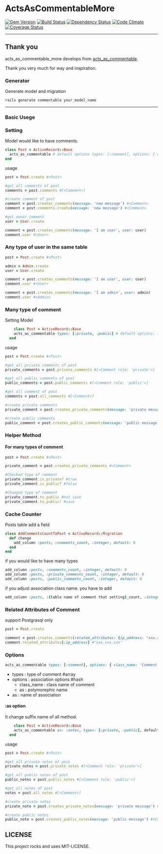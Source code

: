 # ActsAsCommentableMore

[![Gem Version](https://badge.fury.io/rb/acts_as_commentable_more.svg)](http://badge.fury.io/rb/acts_as_commentable_more)
[![Build Status](https://travis-ci.org/piya23300/acts_as_commentable_more.svg)](https://travis-ci.org/piya23300/acts_as_commentable_more)
[![Dependency Status](https://gemnasium.com/piya23300/acts_as_commentable_more.svg)](https://gemnasium.com/piya23300/acts_as_commentable_more)
[![Code Climate](https://codeclimate.com/github/piya23300/acts_as_commentable_more/badges/gpa.svg)](https://codeclimate.com/github/piya23300/acts_as_commentable_more)
[![Coverage Status](https://coveralls.io/repos/piya23300/acts_as_commentable_more/badge.svg)](https://coveralls.io/r/piya23300/acts_as_commentable_more)

---
## Thank you
acts_as_commentable_more develops from [acts_as_commentable](https://github.com/jackdempsey/acts_as_commentable).

Thank you very much for way and inspiration.

### Generator

Generate model and migration
```ruby
rails generate commentable your_model_name
```
---

### Basic Usege
### Setting
Model would like to have comments.

```ruby
class Post < ActiveRecord::Base
  acts_as_commentable # default options types: [:comment], options: { class_name: 'Comment', as: :commentable }, as: :comments
end
```

usage
```ruby
post = Post.create #<Post>

#get all comments of post
comments = post.comments #[<Comemnt>]

#create comment of post
comment = post.creates_comments(message: 'new message') #<Comment>
comment = post.comments.create(message: 'new message') #<Comment>

#get owner comment
user = User.create

comment = post.creates_comments(message: 'I am user', user: user)
comment.user #<User>

```

### Any type of user in the same table
```ruby
post = Post.create #<Post>

admin = Admin.create
user = User.create

comment = post.creates_comments(message: 'I am user', user: user)
comment.user #<User>

comment = post.creates_comments(message: 'I am admin', user: admin)
comment.user #<Admin>

```

### Many type of comment
Setting Model
```ruby
    class Post < ActiveRecord::Base
    acts_as_commentable types: [:private, :public] # default options: { class_name: 'Comment', as: :commentable }, as: :comments
  end
```

usage
```ruby
post = Post.create #<Post>

#get all private comments of post
private_comments = post.private_comments #[<Comment role: 'private'>]

#get all public comments of post
public_comments = post.public_comments #[<Comment role: 'public'>]

#get all comment of post
comments = post.all_comments #[<Comment>]

#create private comments
private_comment = post.creates_private_comments(message: 'private message') #<Comment role: 'private'>

#create public comments
public_comment = post.creates_public_comments(message: 'public message') #<Comment role: 'public'>

```

### Helper Method

#### For many types of comment
```ruby
post = Post.create #<Post>

private_comment = post.creates_private_comments #<Comment>

#Checked type of comment
private_comment.is_private? #true
private_comment.is_public? #false

#Changed type of comment
private_comment.to_public #not save
private_comment.to_public! #save
```

### Cache Counter
Posts table add a field
```ruby
class AddCommentsCountToPost < ActiveRecord::Migration
  def change
    add_column :posts, :comments_count, :integer, default: 0
  end
end
```

if you would like to have many types
```ruby
add_column :posts, :comments_count, :integer, default: 0
add_column :posts, :private_comments_count, :integer, default: 0
add_column :posts, :public_comments_count, :integer, default: 0
```

if you adjust association class name. you have to add
```ruby
add_column :posts, :{table name of comment that setting}_count, :integer, default: 0
```

### Related Attributes of Comment
support Postgrasql only
```ruby
post = Post.create

comment = post.creates_comments(related_attributes: {ip_address: "xxx.xxx.xxx"})
comment.related_attributes[:ip_address] #"xxx.xxx.xxx"
```

### Options
```ruby
acts_as_commentable types: [:comment], options: { class_name: 'Comment', as: :commentable }, as: :comments
```

- types : type of comment #array
- options : association options #hash
    - class_name : class name of comment
    - as : polymorephic name
- as : name of association

#### :as option
It change suffix name of all method.

```ruby
    class Post < ActiveRecord::Base
    acts_as_commentable as: :notes, types: [:private, :public], default options: { class_name: 'Comment', as: :commentable }
  end
```

usage
```ruby
post = Post.create #<Post>

#get all private notes of post
private_notes = post.private_notes #[<Comment role: 'private'>]

#get all public notes of post
public_notes = post.public_notes #[<Comment role: 'public'>]

#get all notes of post
notes = post.all_notes #[<Comment>]

#create private notes
private_note = post.creates_private_notes(message: 'private message') #<Comment role: 'private'>

#create public notes
public_note = post.creates_public_notes(message: 'public message') #<Comment role: 'public'>

```


## LICENSE
This project rocks and uses MIT-LICENSE.
